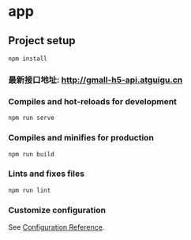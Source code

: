 # app

## Project setup
```
npm install
```
### 最新接口地址: http://gmall-h5-api.atguigu.cn

### Compiles and hot-reloads for development
```
npm run serve
```

### Compiles and minifies for production
```
npm run build
```

### Lints and fixes files
```
npm run lint
```

### Customize configuration
See [Configuration Reference](https://cli.vuejs.org/config/).
